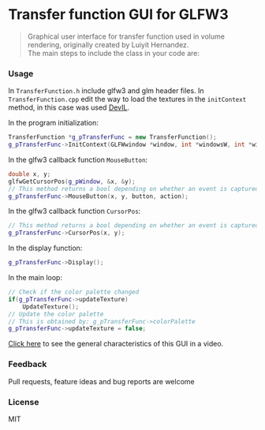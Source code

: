 # Transfer function GUI for GLFW3

> Graphical user interface for transfer function used in volume rendering, originally created by Luiyit Hernandez.   
The main steps to include the class in your code are:

### Usage

In `TransferFunction.h` include glfw3 and glm header files. In `TransferFunction.cpp` edit the way to load the textures in the `initContext` method, in this case was used [DevIL](http://openil.sourceforge.net/).

In the program initialization: 
```cpp
TransferFunction *g_pTransferFunc = new TransferFunction();   
g_pTransferFunc->InitContext(GLFWwindow *window, int *windowsW, int *windowsH, int posx, int posy);
```
In the glfw3 callback function `MouseButton`:
```cpp
double x, y;   
glfwGetCursorPos(g_pWindow, &x, &y);   
// This method returns a bool depending on whether an event is captured or not
g_pTransferFunc->MouseButton(x, y, button, action); 
```
In the glfw3 callback function `CursorPos`:
```cpp
// This method returns a bool depending on whether an event is captured or not
g_pTransferFunc->CursorPos(x, y); 
```

In the display function:
```cpp
g_pTransferFunc->Display();
```

In the main loop:
```cpp
// Check if the color palette changed
if(g_pTransferFunc->updateTexture)    
	UpdateTexture();               
// Update the color palette
// This is obtained by: g_pTransferFunc->colorPalette
g_pTransferFunc->updateTexture = false;
```

[Click here](https://www.youtube.com/watch?v=2ONEKOq4d0U) to see the general characteristics of this GUI in a video.

### Feedback

Pull requests, feature ideas and bug reports are welcome

### License

MIT
